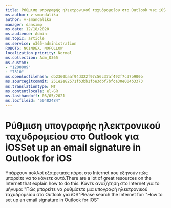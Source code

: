 ```yaml
---
title: Ρύθμιση υπογραφής ηλεκτρονικού ταχυδρομείου στο Outlook για iOS
ms.author: v-smandalika
author: v-smandalika
manager: dansimp
ms.date: 12/18/2020
ms.audience: Admin
ms.topic: article
ms.service: o365-administration
ROBOTS: NOINDEX, NOFOLLOW
localization_priority: Normal
ms.collection: Adm_O365
ms.custom:
- "1200009"
- "7310"
ms.openlocfilehash: db2360baaf94d322f97c56c37af492f7c37b900b
ms.sourcegitcommit: 251e2e82571fb3bb1fbe3dbf7bfca30e004b3373
ms.translationtype: MT
ms.contentlocale: el-GR
ms.lasthandoff: 03/05/2021
ms.locfileid: "50482484"
---
```

# <a name="set-up-an-email-signature-in-outlook-for-ios"></a><span data-ttu-id="a928e-102">Ρύθμιση υπογραφής ηλεκτρονικού ταχυδρομείου στο Outlook για iOS</span><span class="sxs-lookup"><span data-stu-id="a928e-102">Set up an email signature in Outlook for iOS</span></span>

<span data-ttu-id="a928e-103">Υπάρχουν πολλοί εξαιρετικές πόροι στο Internet που εξηγούν πώς μπορείτε να το κάνετε αυτό.</span><span class="sxs-lookup"><span data-stu-id="a928e-103">There are a lot of great resources on the Internet that explain how to do this.</span></span> <span data-ttu-id="a928e-104">Κάντε αναζήτηση στο Internet για το μήνυμα: "Πώς μπορείτε να ρυθμίσετε μια υπογραφή ηλεκτρονικού ταχυδρομείου στο Outlook για iOS"</span><span class="sxs-lookup"><span data-stu-id="a928e-104">Please search the Internet for: "How to set up an email signature in Outlook for iOS"</span></span>
